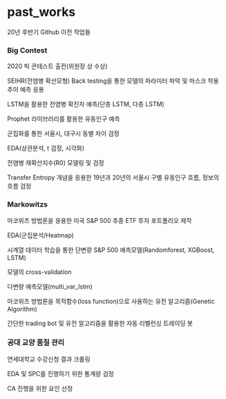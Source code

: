 # past_works
20년 후반기 Github 이전 작업들


### Big Contest ###

2020 빅 콘테스트 출전(위원장 상 수상)

SEIHR(전염병 확산모형) Back testing을 통한 모델의 파라미터 파악 및 마스크 착용 추이 예측 응용

LSTM을 활용한 전염병 확진자 예측(단층 LSTM, 다층 LSTM)

Prophet 라이브러리를 활용한 유동인구 예측

군집화를 통한 서울시, 대구시 동별 차이 검정

EDA(상관분석, t 검정, 시각화)

전염병 재확산지수(R0) 모델링 및 검정

Transfer Entropy 개념을 응용한 19년과 20년의 서울시 구별 유동인구 흐름, 정보의 흐름 검정


### Markowitzs ###

마코위츠 방법론을 응용한 미국 S&P 500 추종 ETF 투자 포트폴리오 제작

EDA(군집분석/Heatmap)

시계열 데이터 학습을 통한 단변량 S&P 500 예측모델(Randomforest, XGBoost, LSTM)

모델의 cross-validation

다변량 예측모델(multi_var_lstm)

마코위츠 방법론을 목적함수(loss function)으로 사용하는 유전 알고리즘(Genetic Algorithm)

간단한 trading bot 및 유전 알고리즘을 활용한 자동 리벨런싱 트레이딩 봇


### 공대 교양 품질 관리 ###

연세대학교 수강신청 결과 크롤링

EDA 및 SPC를 진행하기 위한 통계량 검정

CA 진행을 위한 요인 선정
